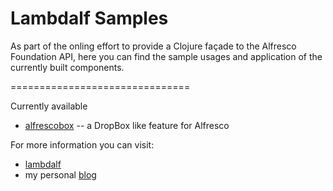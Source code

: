 Lambdalf Samples
================

As part of the onling effort to provide a Clojure façade to the Alfresco Foundation API, here you can find the sample usages and application of the currently built components.

===============================

Currently available

- [alfrescobox](https://github.com/skuro/lambdalf-samples/tree/master/alfrescobox) -- a DropBox like feature for Alfresco

For more information you can visit:

* [lambdalf](https://github.com/skuro/lambdalf)
* my personal [blog](http://skuro.tk)
